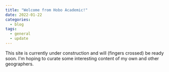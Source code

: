 ```yaml
---
title: "Welcome from Hobo Academic!"
date: 2022-01-22
categories:
  - blog
tags:
  - general
  - update
---
```

This site is currently under construction and will (fingers crossed) be ready soon. I'm hoping to curate some interesting content of my own and other geographers. 
